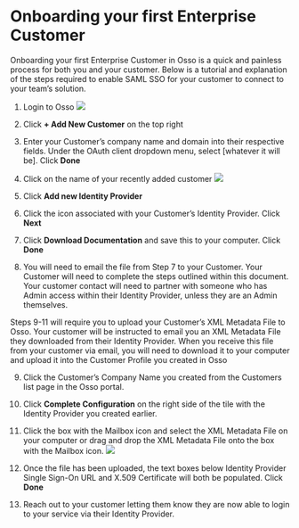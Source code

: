 # Onboarding your first Enterprise Customer
Onboarding your first Enterprise Customer in Osso is a quick and painless process for both you and your customer. Below is a tutorial and explanation of the steps required to enable SAML SSO for your customer to connect to your team’s solution.


1. Login to Osso
![](https://paper-attachments.dropbox.com/s_1514B3D062649ECBD4D45245FC5325C74539430A348D0C5906B5EA4832610ED8_1601925564886_Screen+Shot+2020-09-25+at+9.43.51+AM.png)

2. Click **+ Add New Customer** on the top right
3. Enter your Customer’s company name and domain into their respective fields. Under the OAuth client dropdown menu, select [whatever it will be]. Click **Done**
4. Click on the name of your recently added customer 
![](https://paper-attachments.dropbox.com/s_1514B3D062649ECBD4D45245FC5325C74539430A348D0C5906B5EA4832610ED8_1601925649909_Screen+Shot+2020-10-05+at+12.20.28+PM.png)

5. Click **Add new Identity Provider**
6. Click the icon associated with your Customer’s Identity Provider. Click **Next**
7. Click **Download Documentation** and save this to your computer. Click **Done**
8. You will need to email the file from Step 7 to your Customer. Your Customer will need to complete the steps outlined within this document. Your customer contact will need to partner with someone who has Admin access within their Identity Provider, unless they are an Admin themselves. 

Steps 9-11 will require you to upload your Customer’s XML Metadata File to Osso. Your customer will be instructed to email you an XML Metadata File they downloaded from their Identity Provider. When you receive this file from your customer via email, you will need to download it to your computer and upload it into the Customer Profile you created in Osso

9. Click the Customer’s Company Name you created from the Customers list page in the Osso portal. 
10. Click **Complete Configuration** on the right side of the tile with the Identity Provider you created earlier.
11. Click the box with the Mailbox icon and select the XML Metadata File on your computer or drag and drop the XML Metadata File onto the box with the Mailbox icon. 
![](https://paper-attachments.dropbox.com/s_1514B3D062649ECBD4D45245FC5325C74539430A348D0C5906B5EA4832610ED8_1601926257606_Screen+Shot+2020-10-05+at+12.23.58+PM.png)

12. Once the file has been uploaded, the text boxes below Identity Provider Single Sign-On URL and X.509 Certificate will both be populated. Click **Done**
13. Reach out to your customer letting them know they are now able to login to your service via their Identity Provider. 

